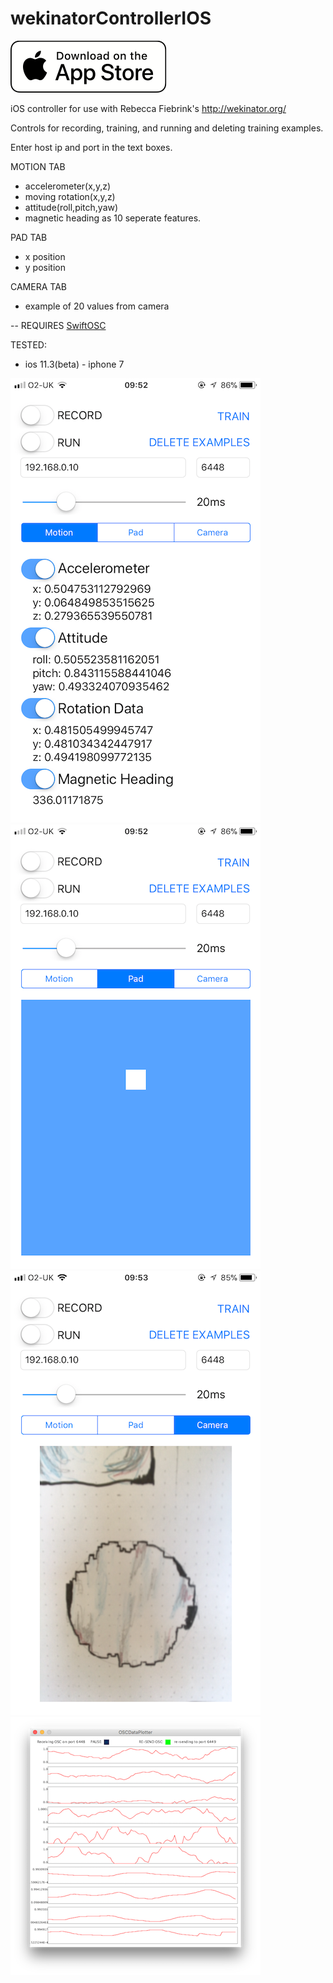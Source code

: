 # wekinatorControllerIOS


[![](https://raw.githubusercontent.com/isaac-art/wekinatorControllerIOS/master/download.png)](https://itunes.apple.com/us/app/wekiosc/id1348388657?ls=1&mt=8)

iOS controller for use with Rebecca Fiebrink's http://wekinator.org/

Controls for recording, training, and running and deleting training examples. 

Enter host ip and port in the text boxes.

MOTION TAB
* accelerometer(x,y,z) 
* moving rotation(x,y,z)
* attitude(roll,pitch,yaw)
* magnetic heading 
as 10 seperate features.

PAD TAB
* x position
* y position

CAMERA TAB
* example of 20 values from camera

-- REQUIRES [SwiftOSC](https://github.com/devinroth/SwiftOSC)

TESTED:
* ios 11.3(beta) - iphone 7


![](https://raw.githubusercontent.com/isaac-art/wekinatorControllerIOS/master/screenshots/IMG_1392.PNG)
![](https://raw.githubusercontent.com/isaac-art/wekinatorControllerIOS/master/screenshots/IMG_1393.PNG)
![](https://raw.githubusercontent.com/isaac-art/wekinatorControllerIOS/master/screenshots/IMG_1394.PNG)
![](https://raw.githubusercontent.com/isaac-art/wekinatorControllerIOS/master/screenshots/dataPlotterExample2.png)
